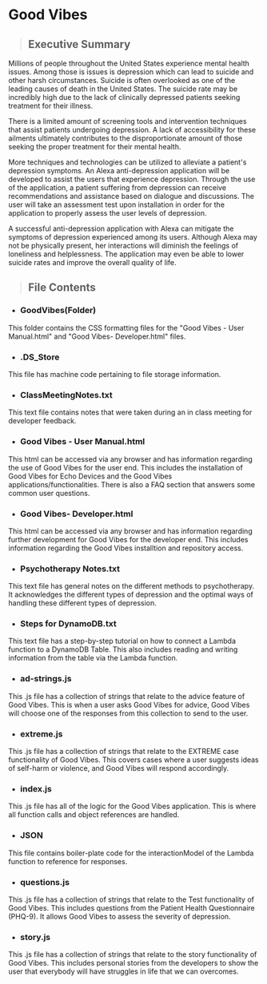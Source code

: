 # Good Vibes

>## Executive Summary

Millions of people throughout the United States experience mental health issues. Among those is issues is depression which can lead to 
suicide and other harsh circumstances. Suicide is often overlooked as one of the leading causes of death in the United States. The suicide
rate may be incredibly high due to the lack of clinically depressed patients seeking treatment for their illness. 

There is a limited amount of screening tools and intervention techniques that assist patients undergoing depression. A lack of
accessibility for these ailments ultimately contributes to the disproportionate amount of those seeking the proper treatment for their
mental health.

 More techniques and technologies can be utilized to alleviate a patient's depression symptoms. An Alexa anti-depression application will
 be developed to assist the users that experience depression. Through the use of the application, a patient suffering from depression can
 receive recommendations and assistance based on dialogue and discussions. The user will take an assessment test upon installation in
 order for the application to properly assess the user levels of depression. 

A successful anti-depression application with Alexa can mitigate the  symptoms of depression experienced among its users. Although Alexa
may not be physically present, her interactions will diminish the feelings of loneliness and helplessness. The application may even be
able to lower suicide rates and improve the overall quality of life.

>## File Contents
 - ### GoodVibes(Folder)   
  This folder contains the CSS formatting files for the "Good Vibes - User Manual.html" and "Good Vibes- Developer.html" files.
 
 - ### .DS_Store   
  This file has machine code pertaining to file storage information.
  
 - ### ClassMeetingNotes.txt   
  This text file contains notes that were taken during an in class meeting for developer feedback.
  
 - ### Good Vibes - User Manual.html   
  This html can be accessed via any browser and has information regarding the use of Good Vibes for the user end.
  This includes the installation of Good Vibes for Echo Devices and the Good Vibes applications/functionalities.
  There is also a FAQ section that answers some common user questions.
  
 - ### Good Vibes- Developer.html   
  This html can be accessed via any browser and has information regarding further development for Good Vibes for the
  developer end. This includes information regarding the Good Vibes installtion and repository access.
  
 - ### Psychotherapy Notes.txt   
  This text file has general notes on the different methods to psychotherapy. It acknowledges the different types of 
  depression and the optimal ways of handling these different types of depression.
  
 - ### Steps for DynamoDB.txt   
  This text file has a step-by-step tutorial on how to connect a Lambda function to a DynamoDB Table. This also includes
  reading and writing information from the table via the Lambda function.
  
 - ### ad-strings.js   
  This .js file has a collection of strings that relate to the advice feature of Good Vibes. This is when a user asks
  Good Vibes for advice, Good Vibes will choose one of the responses from this collection to send to the user.
  
 - ### extreme.js   
  This .js file has a collection of strings that relate to the EXTREME case functionality of Good Vibes. This covers cases
  where a user suggests ideas of self-harm or violence, and Good Vibes will respond accordingly.
  
 - ### index.js   
  This .js file has all of the logic for the Good Vibes application. This is where all function calls and object 
  references are handled.
  
 - ### JSON   
  This file contains boiler-plate code for the interactionModel of the Lambda function to reference for responses.
  
 - ### questions.js   
  This .js file has a collection of strings that relate to the Test functionality of Good Vibes. This includes questions
  from the Patient Health Questionnaire (PHQ-9). It allows Good Vibes to assess the severity of depression.
  
 - ### story.js   
  This .js file has a collection of strings that relate to the story functionality of Good Vibes. This includes
  personal stories from the developers to show the user that everybody will have struggles in life that we can overcomes.
  
